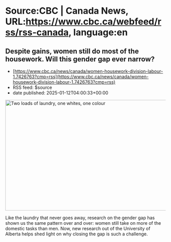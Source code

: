 # Source:CBC | Canada News, URL:https://www.cbc.ca/webfeed/rss/rss-canada, language:en

## Despite gains, women still do most of the housework. Will this gender gap ever narrow?
 - [https://www.cbc.ca/news/canada/women-housework-division-labour-1.7426763?cmp=rss](https://www.cbc.ca/news/canada/women-housework-division-labour-1.7426763?cmp=rss)
 - RSS feed: $source
 - date published: 2025-01-12T04:00:33+00:00

<img src='https://i.cbc.ca/1.7426811.1736434509!/fileImage/httpImage/image.jpg_gen/derivatives/16x9_620/laundry.jpg' alt='Two loads of laundry, one whites, one colour' width='620' height='349' title='A stock image of laundry'/><p>Like the laundry that never goes away, research on the gender gap has shown us the same pattern over and over: women still take on more of the domestic tasks than men. Now, new research out of the University of Alberta helps shed light on why closing the gap is such a challenge.</p>

